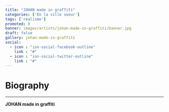 ```yaml
---
title: "JOHAN made in graffiti"
categories: ['EU la ville soeur']
tags: ['réalisme']
promoted: 0
banner: images/artists/johan-made-in-graffiti/banner.jpg
draft: false
gallery: johan-made-in-graffiti
social:
  - icon : "ion-social-facebook-outline"
    link : "#"
  - icon : "ion-social-twitter-outline"
    link : "#"
---
```


# Biography
---

**JOHAN made in graffiti**